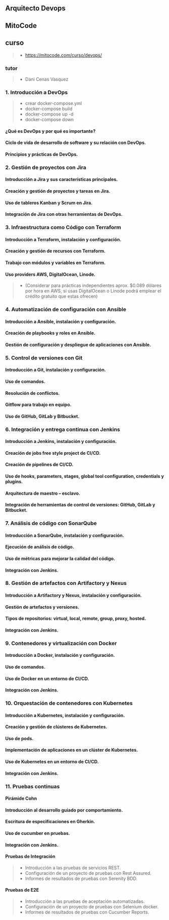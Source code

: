 
## Arquitecto Devops

## MitoCode

## curso 
>- https://mitocode.com/curso/devops/

### tutor
>- Dani Cenas Vasquez


### 1. Introducción a DevOps
>- crear docker-compose.yml
>- docker-compose build
>- docker-compose up -d
>- docker-compose down

#### ¿Qué es DevOps y por qué es importante?

#### Ciclo de vida de desarrollo de software y su relación con DevOps.

#### Principios y prácticas de DevOps.

### 2. Gestión de proyectos con Jira

#### Introducción a Jira y sus características principales.

#### Creación y gestión de proyectos y tareas en Jira.

#### Uso de tableros Kanban y Scrum en Jira.

#### Integración de Jira con otras herramientas de DevOps.

### 3. Infraestructura como Código con Terraform

#### Introducción a Terraform, instalación y configuración.

#### Creación y gestión de recursos con Terraform.

#### Trabajo con módulos y variables en Terraform.

#### Uso providers AWS, DigitalOcean, Linode.
>- (Considerar para prácticas independientes aprox. $0.089 dólares por hora en AWS, si usas DigitalOcean o Linode podrá emplear el crédito gratuito que estas ofrecen)

### 4. Automatización de configuración con Ansible

#### Introducción a Ansible, instalación y configuración.

#### Creación de playbooks y roles en Ansible.

#### Gestión de configuración y despliegue de aplicaciones con Ansible.

### 5. Control de versiones con Git

#### Introducción a Git, instalación y configuración.

#### Uso de comandos.

#### Resolución de conflictos.

#### Gitflow para trabajo en equipo.

#### Uso de GitHub, GitLab y Bitbucket.

### 6. Integración y entrega continua con Jenkins

#### Introducción a Jenkins, instalación y configuración.

#### Creación de jobs free style project de CI/CD.

#### Creación de pipelines de CI/CD.

#### Uso de hooks, parameters, stages, global tool configuration, credentials y plugins.

#### Arquitectura de maestro – esclavo.

#### Integración de herramientas de control de versiones: GitHub, GitLab y Bitbucket.

### 7. Análisis de código con SonarQube

#### Introducción a SonarQube, instalación y configuración.

#### Ejecución de análisis de código.

#### Uso de métricas para mejorar la calidad del código.

#### Integración con Jenkins.

### 8. Gestión de artefactos con Artifactory y Nexus

#### Introducción a Artifactory y Nexus, instalación y configuración.

#### Gestión de artefactos y versiones.

#### Tipos de repositorios: virtual, local, remote, group, proxy, hosted.

#### Integración con Jenkins.

### 9. Contenedores y virtualización con Docker

#### Introducción a Docker, instalación y configuración.

#### Uso de comandos.

#### Uso de Docker en un entorno de CI/CD.

#### Integración con Jenkins.

### 10. Orquestación de contenedores con Kubernetes

#### Introducción a Kubernetes, instalación y configuración.

#### Creación y gestión de clústeres de Kubernetes.

#### Uso de pods.

#### Implementación de aplicaciones en un clúster de Kubernetes.

#### Uso de Kubernetes en un entorno de CI/CD.

#### Integración con Jenkins.

### 11. Pruebas continuas

#### Pirámide Cohn

#### Introducción al desarrollo guiado por comportamiento.

#### Escritura de especificaciones en Gherkin.

#### Uso de cucumber en pruebas.

#### Integración con Jenkins.

#### Pruebas de Integración

>- Introducción a las pruebas de servicios REST.
>- Configuración de un proyecto de pruebas con Rest Assured.
>- Informes de resultados de pruebas con Serenity BDD.

#### Pruebas de E2E

>- Introducción a las pruebas de aceptación automatizadas.
>- Configuración de un proyecto de pruebas con Selenium docker.
>- Informes de resultados de pruebas con Cucumber Reports.


